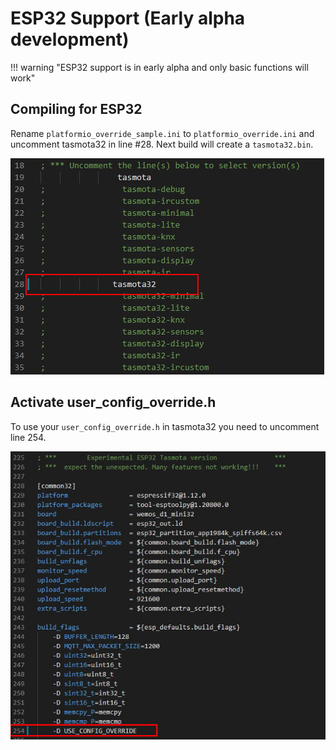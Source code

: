# ESP32 Support (Early alpha development)

!!! warning "ESP32 support is in early alpha and only basic functions will work"

## Compiling for ESP32

Rename `platformio_override_sample.ini` to `platformio_override.ini` and uncomment tasmota32 in line #28. Next build will create a `tasmota32.bin`. 

![platformio_override.ini](_media/esp32-pio.jpg)

## Activate user_config_override.h

To use your `user_config_override.h` in tasmota32 you need to uncomment line 254.

![user_config_override.ini](_media/esp32-uco.jpg)
